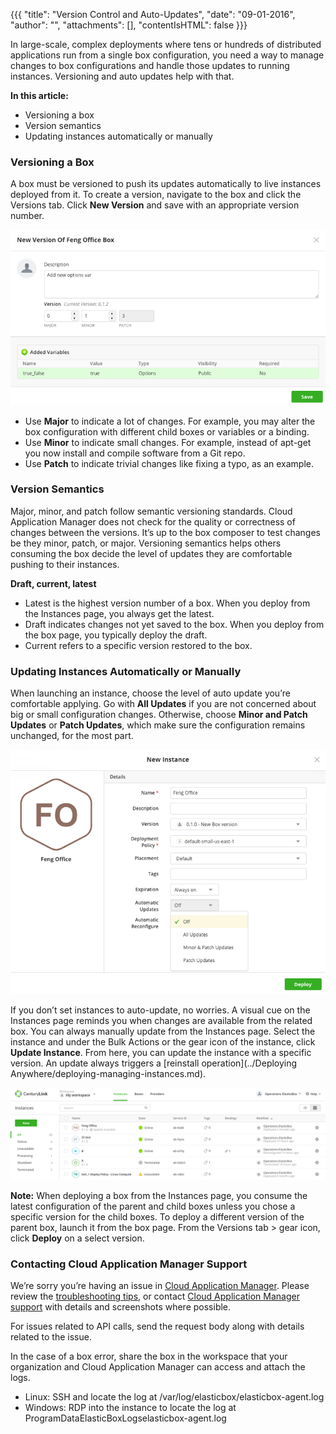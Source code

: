 {{{
"title": "Version Control and Auto-Updates",
"date": "09-01-2016",
"author": "",
"attachments": [],
"contentIsHTML": false
}}}

In large-scale, complex deployments where tens or hundreds of distributed applications run from a single box configuration, you need a way to manage changes to box configurations and handle those updates to running instances. Versioning and auto updates help with that.

**In this article:**

* Versioning a box
* Version semantics
* Updating instances automatically or manually

### Versioning a Box

A box must be versioned to push its updates automatically to live instances deployed from it. To create a version, navigate to the box and click the Versions tab. Click **New Version** and save with an appropriate version number.

![versioncontrolandautoupdates1.png](../../images/cloud-application-manager/versioncontrolandautoupdates1.png)

* Use **Major** to indicate a lot of changes. For example, you may alter the box configuration with different child boxes or variables or a binding.
* Use **Minor** to indicate small changes. For example, instead of apt-get you now install and compile software from a Git repo.
* Use **Patch** to indicate trivial changes like fixing a typo, as an example.

### Version Semantics

Major, minor, and patch follow semantic versioning standards. Cloud Application Manager does not check for the quality or correctness of changes between the versions. It’s up to the box composer to test changes be they minor, patch, or major. Versioning semantics helps others consuming the box decide the level of updates they are comfortable pushing to their instances.

**Draft, current, latest**

* Latest is the highest version number of a box. When you deploy from the Instances page, you always get the latest.
* Draft indicates changes not yet saved to the box. When you deploy from the box page, you typically deploy the draft.
* Current refers to a specific version restored to the box.

### Updating Instances Automatically or Manually

When launching an instance, choose the level of auto update you’re comfortable applying. Go with **All Updates** if you are not concerned about big or small configuration changes. Otherwise, choose **Minor and Patch Updates** or **Patch Updates**, which make sure the configuration remains unchanged, for the most part.

![versioncontrolandautoupdates2.png](../../images/cloud-application-manager/versioncontrolandautoupdates2.png)

If you don’t set instances to auto-update, no worries. A visual cue on the Instances page reminds you when changes are available from the related box. You can always manually update from the Instances page. Select the instance and under the Bulk Actions or the gear icon of the instance, click **Update Instance**. From here, you can update the instance with a specific version. An update always triggers a [reinstall operation](../Deploying Anywhere/deploying-managing-instances.md).

![versioncontrolandautoupdates3.png](../../images/cloud-application-manager/versioncontrolandautoupdates3.png)

**Note:** When deploying a box from the Instances page, you consume the latest configuration of the parent and child boxes unless you chose a specific version for the child boxes. To deploy a different version of the parent box, launch it from the box page. From the Versions tab > gear icon, click **Deploy** on a select version.

### Contacting Cloud Application Manager Support

We’re sorry you’re having an issue in [Cloud Application Manager](https://www.ctl.io/cloud-application-manager/). Please review the [troubleshooting tips](../Troubleshooting/troubleshooting-tips.md), or contact [Cloud Application Manager support](mailto:incident@CenturyLink.com) with details and screenshots where possible.

For issues related to API calls, send the request body along with details related to the issue.

In the case of a box error, share the box in the workspace that your organization and Cloud Application Manager can access and attach the logs.
* Linux: SSH and locate the log at /var/log/elasticbox/elasticbox-agent.log
* Windows: RDP into the instance to locate the log at ProgramDataElasticBoxLogselasticbox-agent.log
